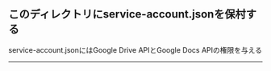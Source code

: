 ## このディレクトリにservice-account.jsonを保村する
service-account.jsonにはGoogle Drive APIとGoogle Docs APIの権限を与える

---
